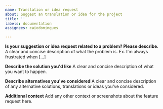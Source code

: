 ```yaml
---
name: Translation or idea request
about: Suggest an translation or idea for the project
title: ''
labels: documentation
assignees: caiodomingues

---
```


**Is your suggestion or idea request related to a problem? Please describe.**
A clear and concise description of what the problem is. Ex. I'm always frustrated when [...]

**Describe the solution you'd like**
A clear and concise description of what you want to happen.

**Describe alternatives you've considered**
A clear and concise description of any alternative solutions, translations or ideas you've considered.

**Additional context**
Add any other context or screenshots about the feature request here.
